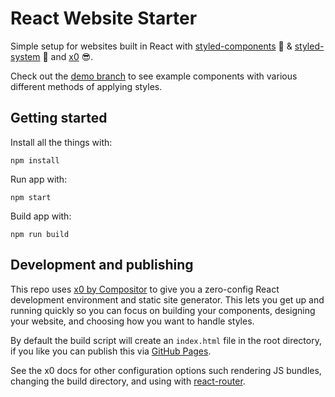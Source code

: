 # React Website Starter
Simple setup for websites built in React with [styled-components](https://www.styled-components.com) 💅 &amp; [styled-system](https://github.com/jxnblk/styled-system/) 💙 and [x0](https://github.com/c8r/x0) 😎.

Check out the [demo branch](https://github.com/broccolini/react-website-starter/tree/demo) to see example components with various different methods of applying styles.

## Getting started

Install all the things with:

`npm install`

Run app with:

`npm start`

Build app with:

`npm run build`

## Development and publishing

This repo uses [x0 by Compositor](https://github.com/c8r/x0) to give you a zero-config React development environment and static site generator. This lets you get up and running quickly so you can focus on building your components, designing your website, and choosing how you want to handle styles.

By default the build script will create an `index.html` file in the root directory, if you like you can publish this via [GitHub Pages](https://pages.github.com/).

See the x0 docs for other configuration options such rendering JS bundles, changing the build directory, and using with [react-router](https://github.com/ReactTraining/react-router).
